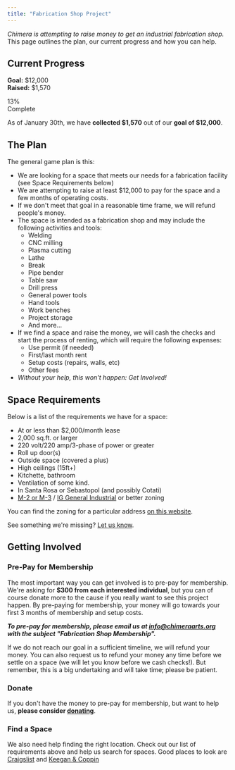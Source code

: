 ```yaml
---
title: "Fabrication Shop Project"
---
```


*Chimera is attempting to raise money to get an industrial fabrication shop.* This page outlines the plan, our current progress and how you can help.


## Current Progress

**Goal:** $12,000  
**Raised:** $1,570

<div class="progress progress-striped">
  <div class="progress-bar progress-bar-success" role="progressbar" style="width: 13%;">
    <span class="sr-only">13% Complete</span>
  </div>
</div>

As of January 30th, we have **collected $1,570** out of our **goal of $12,000**.


## The Plan

The general game plan is this:

- We are looking for a space that meets our needs for a fabrication facility (see Space Requirements below)
- We are attempting to raise at least $12,000 to pay for the space and a few months of operating costs.
- If we don't meet that goal in a reasonable time frame, we will refund people's money.
- The space is intended as a fabrication shop and may include the following activities and tools:
    - Welding
    - CNC milling
    - Plasma cutting
    - Lathe
    - Break
    - Pipe bender
    - Table saw
    - Drill press
    - General power tools
    - Hand tools
    - Work benches
    - Project storage
    - And more...
- If we find a space and raise the money, we will cash the checks and start the process of renting, which will require the following expenses:
    - Use permit (if needed)
    - First/last month rent
    - Setup costs (repairs, walls, etc)
    - Other fees
- *Without your help, this won't happen: Get Involved!*


## Space Requirements

Below is a list of the requirements we have for a space:

- At or less than $2,000/month lease
- 2,000 sq.ft. or larger
- 220 volt/220 amp/3-phase of power or greater
- Roll up door(s)
- Outside space (covered a plus)
- High ceilings (15ft+)
- Kitchette, bathroom
- Ventilation of some kind.
- In Santa Rosa or Sebastopol (and possibly Cotati)
- [M-2 or M-3](http://www.sonoma-county.org/prmd/docs/zoning/index.htm) / [IG General Industrial](http://qcode.us/codes/santarosa/view.php?topic=20-2-20_24-20_24_020&frames=on) or better zoning

You can find the zoning for a particular address [on this website](http://www.sonoma-county.org/prmd/docs/zoning_data/index.htm).

See something we're missing? [Let us know](/contact/).


## Getting Involved

### Pre-Pay for Membership

The most important way you can get involved is to pre-pay for membership. We're asking for **$300 from each interested individual**, but you can of course donate more to the cause if you really want to see this project happen. By pre-paying for membership, your money will go towards your first 3 months of membership and setup costs. 

***To pre-pay for membership, please email us at [info@chimeraarts.org](mailto:info@chimeraarts.org) with the subject "Fabrication Shop Membership".***

If we do not reach our goal in a sufficient timeline, we will refund your money. You can also request us to refund your money any time before we settle on a space (we will let you know before we cash checks!). But remember, this is a big undertaking and will take time; please be patient.


### Donate

If you don't have the money to pre-pay for membership, but want to help us, **please consider [donating](/donate/)**.


### Find a Space

We also need help finding the right location. Check out our list of requirements above and help us search for spaces. Good places to look are [Craigslist](http://sfbay.craigslist.org/search/off/nby?zoomToPosting=&catAbb=off&query=&minAsk=&maxAsk=2000&minSqft=2000&maxSqft=&nh=103&nh=105&hasPic=1&excats=) and [Keegan & Coppin](http://www.keegancoppin.com/) 

